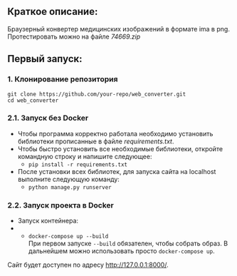 ## Краткое описание:
Браузерный конвертер медицинских изображений в формате ima в png.     
Протестировать можно на файле _74669.zip_
## Первый запуск:
### 1. Клонирование репозитория
`git clone https://github.com/your-repo/web_converter.git`      
`cd web_converter`

### 2.1. Запуск без Docker

* Чтобы программа корректно работала необходимо установить библиотеки прописанные в файле _requirements.txt_.  
* Чтобы быстро установить все необходимые библиотеки, откройте командную строку и напишите следующее: 
   - `pip install -r requirements.txt`
* После установки всех библиотек, для запуска сайта на localhost выполните следующую команду:
   - `python manage.py runserver`

### 2.2. Запуск проекта в Docker
* Запуск контейнера:
* - `docker-compose up --build` 
<br> При первом запуске `--build` обязателен, чтобы собрать образ.
В дальнейшем можно использовать просто `docker-compose up`.

Cайт будет доступен по адресу http://127.0.0.1:8000/.
